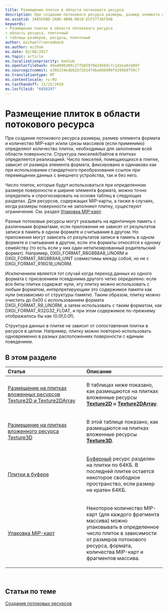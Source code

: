 ```yaml
---
title: Размещение плиток в области потокового ресурса
description: При создании потокового ресурса размеры, размер элемента формата и количество MIP-карт и/или срезы массивов (если применимо) определяют количество плиток, необходимых для заполнения всей области поверхности.
ms.assetid: 3485FD8D-2A06-4B0A-8810-ECF37736F94B
keywords:
- Размещение плиток в области потокового ресурса
- область ресурса, плиточный
- таблицы размеров, ресурсы, плиточный
author: michaelfromredmond
ms.author: mithom
ms.date: 02/08/2017
ms.topic: article
ms.localizationpriority: medium
ms.openlocfilehash: 49ad096389c27fb65970424569c7c1d2ea0cb097
ms.sourcegitcommit: e38b334edb82bf2b1474ba686990f4299b8f59c7
ms.translationtype: MT
ms.contentlocale: ru-RU
ms.lasthandoff: 11/15/2018
ms.locfileid: "6858297"
---
```

# <a name="how-a-streaming-resources-area-is-tiled"></a>Размещение плиток в области потокового ресурса


При создании потокового ресурса размеры, размер элемента формата и количество MIP-карт и/или срезы массивов (если применимо) определяют количество плиток, необходимых для заполнения всей области поверхности. Структура пикселей/байтов в плитках определяется реализацией. Число пикселей, помещающихся в плитке, зависит от размера элемента формата, фиксировано и одинаково как при использовании стандартного преобразования ссылок при перемещении данных с внешнего устройства, так и без него.

Число плиток, которые будут использоваться при определенном размере поверхности и ширине элемента формата, можно точно определить и спрогнозировать на основе таблиц в следующих разделах. Для ресурсов, содержащих MIP-карты, а также в случаях, когда размеры поверхности не заполняют плитку, существуют ограничения. См. раздел [Упаковка MIP-карт](mipmap-packing.md).

Разные потоковые ресурсы могут указывать на идентичную память с различными форматами, если приложения не зависят от результатов записи в память в одном формате и считывания в другом. Но приложения могут зависеть от результатов записи в память в одном формате и считывания в другом, если эти форматы относятся к одному семейству (то есть если у них один нетипизированный родительский формат). Например, DXGI\_FORMAT\_R8G8B8A8\_UNORM и DXGI\_FORMAT\_R8G8B8A8\_UINT совместимы между собой, но не с DXGI\_FORMAT\_R16G16\_UNORM.

Исключением является тот случай когда переход данных из одного формата с присвоением псевдонима другого четко определено: если все биты плитки содержат нули, эту плитку можно использовать с любым форматом, интерпретирующим это содержимое памяти как нули (независимо от структуры памяти). Таким образом, плитку можно очистить до 0x00 с использованием формата DXGI\_FORMAT\_R8\_UNORM, а затем использовать с таким форматом, как DXGI\_FORMAT\_R32G32\_FLOAT, и при этом содержимое по-прежнему отображалось бы как (0.0f,0.0f).

Структура данных в плитке не зависит от сопоставления плитки в ресурсе в целом. Например, плитку можно повторно использовать одновременно в разных расположениях поверхности с единым поведением.

## <a name="span-idin-this-sectionspanin-this-section"></a><span id="in-this-section"></span>В этом разделе


<table>
<colgroup>
<col width="50%" />
<col width="50%" />
</colgroup>
<thead>
<tr class="header">
<th align="left">Статья</th>
<th align="left">Описание</th>
</tr>
</thead>
<tbody>
<tr class="odd">
<td align="left"><p><a href="texture2d-and-texture2darray-subresource-tiling.md">Размещение на плитках вложенных ресурсов Texture2D и Texture2DArray</a></p></td>
<td align="left"><p>В таблицах ниже показано, как размещаются на плитках вложенные ресурсы <a href="https://msdn.microsoft.com/library/windows/desktop/ff471525"><strong>Texture2D</strong></a> и <a href="https://msdn.microsoft.com/library/windows/desktop/ff471526"><strong>Texture2DArray</strong></a>.</p></td>
</tr>
<tr class="even">
<td align="left"><p><a href="texture3d-subresource-tiling.md">Размещение на плитках вложенного ресурса Texture3D</a></p></td>
<td align="left"><p>В этой таблице показано, как размещаются на плитках вложенные ресурсы <a href="https://msdn.microsoft.com/library/windows/desktop/ff471562"><strong>Texture3D</strong></a>.</p></td>
</tr>
<tr class="odd">
<td align="left"><p><a href="buffer-tiling.md">Плитки в буфере</a></p></td>
<td align="left"><p><a href="introduction-to-buffers.md">Буферный</a> ресурс разделен на плитки по 64КБ. В последней плитке остается некоторое свободное пространство, если размер не кратен 64КБ.</p></td>
</tr>
<tr class="even">
<td align="left"><p><a href="mipmap-packing.md">Упаковка MIP-карт</a></p></td>
<td align="left"><p>Некоторое количество MIP-карт (для каждого фрагмента массива) можно упаковывать в определенное число плиток в зависимости от размеров потокового ресурса, формата, количества MIP-карт и фрагментов массива.</p></td>
</tr>
</tbody>
</table>

 

## <a name="span-idrelated-topicsspanrelated-topics"></a><span id="related-topics"></span>Статьи по теме


[Создание потоковых ресурсов](creating-streaming-resources.md)

 

 




